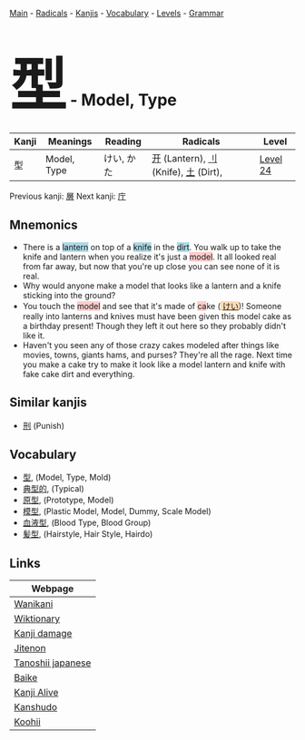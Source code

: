 <style> bigfont {font-size: 100px}</style>
[Main](../index.md) -
[Radicals](../radicals.md) -
[Kanjis](../kanjis.md) -
[Vocabulary](../vocabulary.md) -
[Levels](../levels.md) -
[Grammar](../grammar.md)
# <bigfont> 型</bigfont> - Model, Type 

| Kanji | Meanings | Reading | Radicals | Level |
| --- | --- | --- | --- | --- |
| 型 | Model, Type | けい, かた | [开](../radicals/开.md) (Lantern), [刂](../radicals/刂.md) (Knife), [土](../radicals/土.md) (Dirt),  | [Level 24](../levels/wk_level24.md) |

Previous kanji: [層](層.md) Next kanji: [庁](庁.md) 

## Mnemonics
 * There is a <span style="background-color:#ADD8E6"> lantern</span> on top of a <span style="background-color:#ADD8E6"> knife</span> in the <span style="background-color:#ADD8E6"> dirt</span>. You walk up to take the knife and lantern when you realize it's just a <span style="background-color:#ffcccb"> model</span>. It all looked real from far away, but now that you're up close you can see none of it is real.
* Why would anyone make a model that looks like a lantern and a knife sticking into the ground?
* You touch the <span style="background-color:#ffcccb"> model</span> and see that it's made of <span style="background-color:#ffcccb"> ca</span>ke (<span style="background-color:#fed8b1"> [けい](https://jisho.org/search/けい)</span>)! Someone really into lanterns and knives must have been given this model cake as a birthday present! Though they left it out here so they probably didn't like it.
* Haven't you seen any of those crazy cakes modeled after things like movies, towns, giants hams, and purses? They're all the rage. Next time you make a cake try to make it look like a model lantern and knife with fake cake dirt and everything.


## Similar kanjis
 * [刑](刑.md) (Punish)


## Vocabulary
 * [型](../vocabulary/型.md), (Model, Type, Mold)
* [典型的](../vocabulary/型.md), (Typical)
* [原型](../vocabulary/型.md), (Prototype, Model)
* [模型](../vocabulary/型.md), (Plastic Model, Model, Dummy, Scale Model)
* [血液型](../vocabulary/型.md), (Blood Type, Blood Group)
* [髪型](../vocabulary/型.md), (Hairstyle, Hair Style, Hairdo)



## Links 

| Webpage |
| --- |
| [Wanikani          ](https://www.wanikani.com/kanji/型) |
| [Wiktionary        ](https://en.wiktionary.org/wiki/型) |
| [Kanji damage      ](http://www.kanjidamage.com/kanji/search?utf8=✓&q=型) |
| [Jitenon           ](https://jitenon.com/kanji/型) |
| [Tanoshii japanese ](https://www.tanoshiijapanese.com/dictionary/kanji.cfm?k=型) |
| [Baike             ](https://baike.baidu.com/item/型) |
| [Kanji Alive       ](https://app.kanjialive.com/型) |
| [Kanshudo          ](https://www.kanshudo.com/searchmn?q=型) |
| [Koohii            ](https://kanji.koohii.com/study/kanji/型) |
